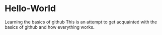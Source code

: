 # Hello-World
Learning the basics of github
This is an attempt to get acquainted with the basics of github and how everything works.
